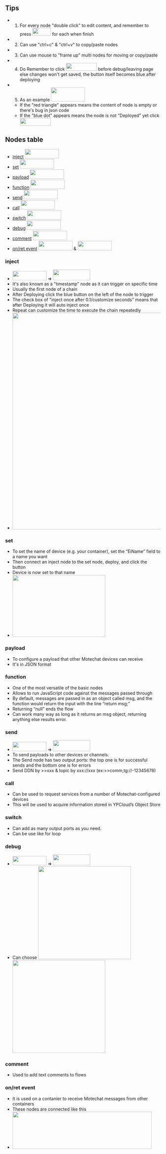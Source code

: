 ## Tips
* 1. For every node "double click" to edit content, and remember to press <img src="https://i.imgur.com/a1M9i9h.png" width=60 height=25> for each when finish
* 2. Can use "ctrl+c" & "ctrl+v" to copy/paste nodes
* 3. Can use mouse to "frame up" multi nodes for moving or copy/paste
* 4. Do Remember to click <img src="https://i.imgur.com/SbNMST5.png" width=100 height=25> before debug/leaving page else changes won't get saved, the button itself becomes blue after deploying
* 5. As an example <img src="https://i.imgur.com/7KWSIGM.png" width=110 height=45> 
    * If the "red triangle" appears means the content of node is empty or there's bug in json code 
    * If the "blue dot" appears means the node is not "Deployed" yet click <img src="https://i.imgur.com/SbNMST5.png" width=100 height=25> 

## Nodes table
* [inject](#inject) <img src="https://i.imgur.com/CLSpzfz.png" width=110 height=30> 
* [set](#set) <img src="https://i.imgur.com/mrUJBKE.png" width=110 height=30>
* [payload](#payload) <img src="https://i.imgur.com/XlbGGpk.png" width=110 height=30>
* [function](#function) <img src="https://i.imgur.com/QX7O8PO.png" width=110 height=30>
* [send](#send) <img src="https://i.imgur.com/LQ1jsMD.png" width=110 height=30>
* [call](#call) <img src="https://i.imgur.com/cF7R86U.png" width=110 height=30>
* [switch](#switch) <img src="https://i.imgur.com/UuE2qCf.png" width=110 height=30>
* [debug](#debug) <img src="https://i.imgur.com/zdAEqm1.png" width=110 height=30>
* [comment](#comment) <img src="https://i.imgur.com/URNpYxU.png" width=110 height=30>
* [on/ret event](#1) <img src="https://i.imgur.com/6mbbHyl.png" width=110 height=30> & <img src="https://i.imgur.com/HCFQkIE.png" width=110 height=30>





### inject 
* <img src="https://i.imgur.com/CLSpzfz.png" width=110 height=30> => <img src="https://i.imgur.com/sWgEnlW.png" width=120 height=35>
* It's also known as a "timestamp" node as it can trigger on specific time
* Usually the first node of a chain
* After Deploying click the blue button on the left of the node to trigger
* The check box of "inject once after 0.1/customize seconds" means that after Deploying it will auto inject once
* Repeat can customize the time to execute the chain repeatedly
* <img src="https://i.imgur.com/ppCarhZ.png" width=500 height=700>

### set
* To set the name of device (e.g. your container), set the “EiName” field to a name you want
* Then connect an inject node to the set node, deploy, and click the button 
* Device is now set to that name
* <img src="https://i.imgur.com/5N7rr5q.png" width=300 height=200>

### payload
* To configure a payload that other Motechat devices can receive 
* It's in JSON format

### function
* One of the most versatile of the basic nodes 
* Allows to run JavaScript code against the messages passed through
* By default, messages are passed in as an object called msg, and the function would return the input with the line “return msg;”
* Returning “null” ends the flow 
* Can work many way as long as it returns an msg object, returning anything else results error. 


### send
* <img src="https://i.imgur.com/LQ1jsMD.png" width=110 height=30> => <img src="https://i.imgur.com/Y9R4kge.png" width=120 height=35>
* To send payloads to other devices or channels. 
* The Send node has two output ports: the top one is for successful sends and the bottom one is for errors
* Send DDN by >>xxx & topic by xxx://xxx (ex:>>comm,tg://-12345678)
 
### call
* Can be used to request services from a number of Motechat-configured devices 
* This will be used to acquire information stored in YPCloud’s Object Store

### switch
* Can add as many output ports as you need. 
* Can be use like for loop

### debug
* <img src="https://i.imgur.com/zdAEqm1.png" width=110 height=30> => <img src="https://i.imgur.com/jJW9AuB.png" width=120 height=35>
* Can choose <img src="https://i.imgur.com/AQMj9hI.png" width=300 height=300> <img src="https://i.imgur.com/hkZe0nE.png" width=300 height=300>

### comment 
* Used to add text comments to flows

### <h3 id="1">on/ret event</h3>
* It is used on a contanier to receive Motechat messages from other containers
* These nodes are connected like this
* <img src="https://i.imgur.com/6JCxVpb.png" width=450 height=120>


